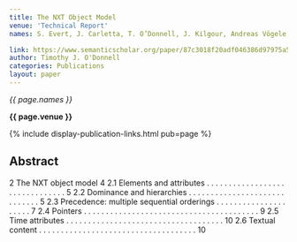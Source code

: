 ```yaml
---
title: The NXT Object Model
venue: 'Technical Report'
names: S. Evert, J. Carletta, T. O’Donnell, J. Kilgour, Andreas Vögele, Holger Voormann

link: https://www.semanticscholar.org/paper/87c3018f20adf046386d97975a501046df06f42d
author: Timothy J. O'Donnell
categories: Publications
layout: paper
---
```


*{{ page.names }}*

**{{ page.venue }}**

{% include display-publication-links.html pub=page %}

## Abstract

2 The NXT object model 4 2.1 Elements and attributes . . . . . . . . . . . . . . . . . . . . . . . . . . . . . . . 5 2.2 Dominance and hierarchies . . . . . . . . . . . . . . . . . . . . . . . . . . . . . 5 2.3 Precedence: multiple sequential orderings . . . . . . . . . . . . . . . . . . . . . 7 2.4 Pointers . . . . . . . . . . . . . . . . . . . . . . . . . . . . . . . . . . . . . . . . 9 2.5 Time attributes . . . . . . . . . . . . . . . . . . . . . . . . . . . . . . . . . . . . 10 2.6 Textual content . . . . . . . . . . . . . . . . . . . . . . . . . . . . . . . . . . . . 10